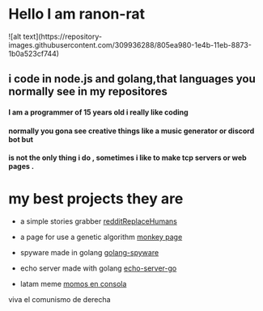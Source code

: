 <h1> Hello I am ranon-rat</h1>
![alt text](https://repository-images.githubusercontent.com/309936288/805ea980-1e4b-11eb-8873-1b0a523cf744)

## i code in  node.js and golang,that languages you normally see in my repositores 
<h4>I am a programmer of 15 years old i really like coding </h4>
<h4>normally you gona see creative things like a music generator or discord bot but</h4>
<h4>is not the only thing i do , sometimes i like to make tcp servers or web pages .</h4>
<h1> my best projects they are </h1>

- a simple stories grabber [redditReplaceHumans](https://github.com/pythonBoy123/redditReplaceHumans)

- a page for use a genetic algorithm [monkey page](https://ranon-rat.github.io/monkeyPage/)

- spyware made in golang  [golang-spyware](https://github.com/ranon-rat/golang-spyware)

- echo server made with golang [echo-server-go](https://github.com/ranon-rat/echo-server-go)

- latam meme [momos en consola](https://github.com/ranon-rat/when-haces-tus-momos-en-consola)





viva el comunismo de derecha
